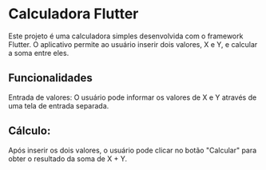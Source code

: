 # Calculadora Flutter
Este projeto é uma calculadora simples desenvolvida com o framework Flutter. O aplicativo permite ao usuário inserir dois valores, X e Y, e calcular a soma entre eles.

## Funcionalidades
Entrada de valores: O usuário pode informar os valores de X e Y através de uma tela de entrada separada.

## Cálculo:
Após inserir os dois valores, o usuário pode clicar no botão "Calcular" para obter o resultado da soma de X + Y.

